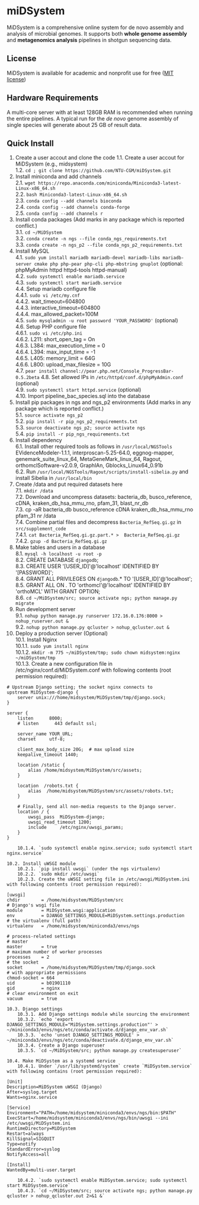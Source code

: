 # miDSystem
MiDSystem is a comprehensive online system for de novo assembly and analysis of microbial genomes. It supports both __whole genome assembly__ and __metagenomics analysis__ pipelines in shotgun sequencing data.
## License
MiDSystem is available for academic and nonprofit use for free ([MIT license](LICENSE.md))  
## Hardware Requirements
A multi-core server with at least 128GB RAM is recommended when running the entire pipelines. A typical run for the *de novo* genome assembly of single species will generate about 25 GB of result data.
## Quick Install
1. Create a user accout and clone the code
    1.1. Create a user accout for MiDSystem (e.g., midsystem)  
    1.2. `cd ; git clone https://github.com/NTU-CGM/miDSystem.git`  
2. Install miniconda and add channels  
    2.1. `wget https://repo.anaconda.com/miniconda/Miniconda3-latest-Linux-x86_64.sh`  
    2.2. `bash Miniconda3-latest-Linux-x86_64.sh`  
    2.3. `conda config --add channels bioconda`  
    2.4. `conda config --add channels conda-forge`  
    2.5. `conda config --add channels r`  
3. Install conda packages (Add marks in any package which is reported conflict.)  
    3.1. `cd ~/MiDSystem`  
    3.2. `conda create -n ngs --file conda_ngs_requirements.txt`  
    3.3. `conda create -n ngs_p2 --file conda_ngs_p2_requirements.txt`  
4. Install MySQL  
    4.1. `sudo yum install mariadb mariadb-devel mariadb-libs mariadb-server cmake php php-pear php-cli php-mbstring gnuplot` (optional: phpMyAdmin httpd httpd-tools httpd-manual)  
    4.2. `sudo systemctl enable mariadb.service`  
    4.3. `sudo systemctl start mariadb.service`  
    4.4. Setup mariadb configure file  
        4.4.1. `sudo vi /etc/my.cnf`  
        4.4.2. wait_timeout=604800  
        4.4.3. interactive_timeout=604800  
        4.4.4. max_allowed_packet=100M  
    4.5. `sudo mysqladmin -u root password 'YOUR_PASSWORD'` (optional)  
    4.6. Setup PHP configure file  
        4.6.1. `sudo vi /etc/php.ini`  
        4.6.2. L211: short_open_tag = On  
        4.6.3. L384: max_execution_time = 0  
        4.6.4. L394: max_input_time = -1  
        4.6.5. L405: memory_limit = 64G  
        4.6.6. L800: upload_max_filesize = 10G  
    4.7. `pear install channel://pear.php.net/Console_ProgressBar-0.5.2beta`
    4.8. Set allowed IPs in `/etc/httpd/conf.d/phpMyAdmin.conf` (optional)  
    4.9. `sudo systemctl start httpd.service` (optional)  
    4.10. Import pipeline_bac_species.sql into the database  
5. Install pip packages in ngs and ngs_p2 environments (Add marks in any package which is reported conflict.)  
    5.1. `source activate ngs_p2`  
    5.2. `pip install -r pip_ngs_p2_requirements.txt`  
    5.3. `source deactivate ngs_p2; source activate ngs`  
    5.4. `pip install -r pip_ngs_requirements.txt`  
6. Install dependency  
    6.1. Install other required tools as follows in `/usr/local/NGSTools`  
    EVidenceModeler-1.1.1, interproscan-5.25-64.0, eggnog-mapper, genemark_suite_linux_64, MetaGeneMark_linux_64, Ragout, orthomclSoftware-v2.0.9, GraphlAn, Gblocks_Linux64_0.91b   
    6.2. Run `/usr/local/NGSTools/Ragout/scripts/install-sibelia.py` and install Sibelia in `/usr/local/bin`  
7. Create /data and put required datasets here  
    7.1. `mkdir /data`  
    7.2. Download and uncompress datasets:  bacteria_db, busco_reference, cDNA, kraken_db_hsa_mmu_rno, pfam_31, blast_nr_db  
    7.3. cp -aR bacteria_db busco_reference cDNA kraken_db_hsa_mmu_rno pfam_31 nr /data  
    7.4. Combine partial files and decompress `Bacteria_RefSeq.gi.gz` in `src/supplement_code`  
        7.4.1. `cat Bacteria_RefSeq.gi.gz.part.* >  Bacteria_RefSeq.gi.gz`  
        7.4.2. `gzup -d Bacteria_RefSeq.gi.gz`  
8. Make tables and users in a database  
    8.1. `mysql -h localhost -u root -p`  
    8.2. CREATE DATABASE `djangodb`;  
    8.3. CREATE USER '[USER_ID]'@'localhost' IDENTIFIED BY '[PASSWORD]';  
    8.4. GRANT ALL PRIVILEGES ON `djangodb`.* TO '[USER_ID]'@'localhost';  
    8.5. GRANT ALL ON *.* TO 'orthomcl'@'localhost' IDENTIFIED BY 'orthoMCL' WITH GRANT OPTION;  
    8.6. `cd ~/MiDSystem/src; source activate ngs; python manage.py migrate`  
9. Run development server  
    9.1. `nohup python manage.py runserver 172.16.0.176:8000 > nohup_ruserver.out &`  
    9.2. `nohup python manage.py qcluster > nohup_qcluster.out &`  
10. Deploy a production server (Optional)  
    10.1. Install Nginx  
        10.1.1. `sudo yum install nginx`  
        10.1.2. `mkdir -m 775 ~/miDSystem/tmp; sudo chown midsystem:nginx ~/miDSystem/tmp`  
        10.1.3. Create a new configuration file in /etc/nginx/conf.d/MiDSystem.conf with following contents (root permission required):  
        
```
# Upstream Django setting; the socket nginx connects to
upstream MiDSystem-django {
    server unix:///home/midsystem/MiDSystem/tmp/django.sock;
}

server {
    listen      8000;
    # listen      443 default ssl;

    server_name YOUR_URL;
    charset     utf-8;

    client_max_body_size 20G;  # max upload size
    keepalive_timeout 1440;

    location /static {
        alias /home/midsystem/MiDSystem/src/assets;
    }
    
    location  /robots.txt {
        alias  /home/midsystem/MiDSystem/src/assets/robots.txt;
    }

    # Finally, send all non-media requests to the Django server.
    location / {
        uwsgi_pass  MiDSystem-django;
        uwsgi_read_timeout 1200;
        include     /etc/nginx/uwsgi_params;
    }
}
```
    
        10.1.4. `sudo systemctl enable nginx.service; sudo systemctl start nginx.service`  
    
    10.2. Install uWSGI module  
        10.2.1. `pip install uwsgi` (under the ngs virtualenv)  
        10.2.2. `sudo mkdir /etc/uwsgi`  
        10.2.3. Create the uWSGI setting file in /etc/uwsgi/MiDSystem.ini with following contents (root permission required):  

```
[uwsgi]
chdir        = /home/midsystem/MiDSystem/src
# Django's wsgi file
module       = MiDSystem.wsgi:application
env          = DJANGO_SETTINGS_MODULE=MiDSystem.settings.production
# the virtualenv (full path)
virtualenv   = /home/midsystem/miniconda3/envs/ngs

# process-related settings
# master
master       = true
# maximum number of worker processes
processes    = 2
# the socket
socket       = /home/midsystem/MiDSystem/tmp/django.sock
# with appropriate permissions
chmod-socket = 664
uid          = b01901110
gid          = nginx
# clear environment on exit
vacuum       = true
```

    10.3. Django settings  
        10.3.1. Add Django settings module while sourcing the environment  
        10.3.2. `echo 'export DJANGO_SETTINGS_MODULE="MiDSystem.settings.production"' > ~/miniconda3/envs/ngs/etc/conda/activate.d/django_env_var.sh`  
        10.3.3. `echo 'unset DJANGO_SETTINGS_MODULE' > ~/miniconda3/envs/ngs/etc/conda/deactivate.d/django_env_var.sh`  
        10.3.4. Create a Django superuser  
        10.3.5. `cd ~/MiDSystem/src; python manage.py createsuperuser`  

    10.4. Make MiDSystem as a systemd service  
        10.4.1. Under `/usr/lib/systemd/system` create `MiDSystem.service` with following contains (root permission required):  

```
[Unit]
Description=MiDSystem uWSGI (Django)
After=syslog.target
Wants=nginx.service

[Service]
Environment="PATH=/home/midsystem/miniconda3/envs/ngs/bin:$PATH"
ExecStart=/home/midsystem/miniconda3/envs/ngs/bin/uwsgi --ini /etc/uwsgi/MiDSystem.ini
RuntimeDirectory=MiDSystem
Restart=always
KillSignal=SIGQUIT
Type=notify
StandardError=syslog
NotifyAccess=all

[Install]
WantedBy=multi-user.target
```
    
        10.4.2. `sudo systemctl enable MiDSystem.service; sudo systemctl start MiDSystem.service`  
        10.4.3. `cd ~/MiDSystem/src; source activate ngs; python manage.py qcluster > nohup_qcluster.out 2>&1 &`  

